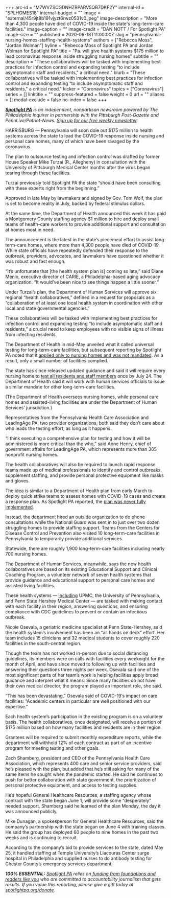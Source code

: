 +++
arc-id = "M7WVZSCGDNHZRPARV5QB7DKF2Y"
internal-id = "SPLHOMES18"
internal-budget = ""
image = "external/45r9jt8b191vjyzt6rwz0531v0.jpeg"
image-description = "More than 4,300 people have died of COVID-19 inside the state's long-term-care facilities."
image-caption = ""
image-credit = "DAN NOTT / For Spotlight PA"
image-size = ""
published = 2020-06-18T11:00:00Z
slug = "pennsylvania-nursing-homes-staffing-health-systems"
authors = ["Rebecca Moss", "Jordan Wolman"]
byline = "Rebecca Moss of Spotlight PA and Jordan Wolman for Spotlight PA"
title = "Pa. will give health systems $175 million to lead coronavirus response inside struggling nursing homes"
subtitle = ""
description = "These collaboratives will be tasked with implementing best practices for infection control and expanding testing “to include asymptomatic staff and residents,\" a critical need."
blurb = "These collaboratives will be tasked with implementing best practices for infection control and expanding testing “to include asymptomatic staff and residents,\" a critical need."
kicker = "Coronavirus"
topics = ["Coronavirus"]
series = []
linktitle = ""
suppress-featured = false
weight = 0
url = ""
aliases = []
modal-exclude = false
no-index = false
+++

<a href="https://www.spotlightpa.org/"><i><b>Spotlight PA</b></i></a><i> is an independent, nonpartisan newsroom powered by The Philadelphia Inquirer in partnership with the Pittsburgh Post-Gazette and PennLive/Patriot-News. </i><a href="https://www.spotlightpa.org/newsletters"><i>Sign up for our free weekly newsletter</i></a><i>.</i>

HARRISBURG — Pennsylvania will soon dole out $175 million to health systems across the state to lead the COVID-19 response inside nursing and personal care homes, many of which have been ravaged by the coronavirus.

The plan to outsource testing and infection control was drafted by former House Speaker Mike Turzai (R., Allegheny) in consultation with the University of Pittsburgh Medical Center months after the virus began tearing through these facilities.

Turzai previously told Spotlight PA the state “should have been consulting with these experts right from the beginning.”

Approved in late May by lawmakers and signed by Gov. Tom Wolf, the plan is set to become reality in July, backed by federal stimulus dollars.

At the same time, the Department of Health announced this week it has paid a Montgomery County staffing agency $1 million to hire and deploy small teams of health-care workers to provide additional support and consultation at homes most in need.

<script src="https://www.spotlightpa.org/embed.js" async></script><div data-spl-embed-version="1" data-spl-src="https://www.spotlightpa.org/embeds/donate/"></div>

The announcement is the latest in the state’s piecemeal effort to assist long-term-care homes, where more than 4,300 people have died of COVID-19. While state officials have repeatedly defended their response to the outbreak, providers, advocates, and lawmakers have questioned whether it was robust and fast enough.

“It’s unfortunate that [the health system plan is] coming so late,” said Diane Menio, executive director of CARIE, a Philadelphia-based aging advocacy organization. “It would’ve been nice to see things happen a little sooner.”

Under Turzai’s plan, the Department of Human Services will approve six regional “health collaboratives,” defined in a request for proposals as a “collaboration of at least one local health system in coordination with other local and state governmental agencies.”

These collaboratives will be tasked with implementing best practices for infection control and expanding testing “to include asymptomatic staff and residents,” a crucial need to keep employees with no visible signs of illness from infecting residents.

The Department of Health in mid-May unveiled what it called universal testing for long-term-care facilities, but subsequent reporting by Spotlight PA noted that it <a href="https://www.spotlightpa.org/news/2020/05/pennsylvania-nursing-home-coronavirus-testing-plan/">applied only to nursing homes and was not mandated</a>. As a result, only a small number of facilities complied.

The state has since released updated guidance and said it will require every nursing home to <a href="https://www.spotlightpa.org/news/2020/06/pennsylvania-coronavirus-nursing-homes-universal-testing-wolf/">test all residents and staff members</a> once by July 24. The Department of Health said it will work with human services officials to issue a similar mandate for other long-term-care facilities.

(The Department of Health oversees nursing homes, while personal care homes and assisted-living facilities are under the Department of Human Services’ jurisdiction.)

Representatives from the Pennsylvania Health Care Association and LeadingAge PA, two provider organizations, both said they don’t care about who leads the testing effort, as long as it happens.

“I think executing a comprehensive plan for testing and how it will be administered is more critical than the who,” said Anne Henry, chief of government affairs for LeadingAge PA, which represents more than 365 nonprofit nursing homes.

The health collaboratives will also be required to launch rapid response teams made up of medical professionals to identify and control outbreaks, supplement staffing, and provide personal protective equipment like masks and gloves.

The idea is similar to a Department of Health plan from early March to deploy quick strike teams to assess homes with COVID-19 cases and create a response plan. As Spotlight PA reported, the <a href="https://www.spotlightpa.org/news/2020/05/pennsylvania-coronavirus-nursing-homes-plan-quick-strike-teams/">plan was never fully implemented</a>.

Instead, the department hired an outside organization to do phone consultations while the National Guard was sent in to just over two dozen struggling homes to provide staffing support. Teams from the Centers for Disease Control and Prevention also visited 10 long-term-care facilities in Pennsylvania to temporarily provide additional services.

Statewide, there are roughly 1,900 long-term-care facilities including nearly 700 nursing homes.

The Department of Human Services, meanwhile, says the new health collaboratives are based on its existing Educational Support and Clinical Coaching Program, a volunteer network of seven health systems that provide guidance and educational support to personal care homes and assisted living facilities.

These health systems — <a href="https://www.media.pa.gov/Pages/DHS_details.aspx?newsid=543" target=_blank>including</a> UPMC, the University of Pennsylvania, and Penn State Hershey Medical Center — are tasked with making contact with each facility in their region, answering questions, and ensuring compliance with CDC guidelines to prevent or contain an infectious outbreak.

Nicole Osevala, a geriatric medicine specialist at Penn State-Hershey, said the health system’s involvement has been an “all hands on deck” effort. Her team includes 15 clinicians and 32 medical students to cover roughly 220 facilities in the south-central region.

Though the team has not worked in-person due to social distancing guidelines, its members were on calls with facilities every weeknight for the month of April, and have since moved to following up with facilities and answering their questions three nights per week. Osevala said one of the most significant parts of her team’s work is helping facilities apply broad guidance and interpret what it means. Since many facilities do not have their own medical director, the program played an important role, she said.

“This has been devastating,” Osevala said of COVID-19′s impact on care facilities. “Academic centers in particular are well positioned with our expertise.”

<script src="https://www.spotlightpa.org/embed.js" async></script><div data-spl-embed-version="1" data-spl-src="https://www.spotlightpa.org/embeds/newsletter/"></div>

Each health system’s participation in the existing program is on a volunteer basis. The health collaboratives, once designated, will receive a portion of $175 million based on how many facilities and residents are in their region.

Grantees will be required to submit monthly expenditure reports, while the department will withhold 12% of each contract as part of an incentive program for meeting testing and other goals.

Zach Shamberg, president and CEO of the Pennsylvania Health Care Association, which represents 400 care and senior service providers, said he’s pleased with the plan, but added that he’s still asking for many of the same items he sought when the pandemic started. He said he continues to push for better collaboration with state government, the prioritization of personal protective equipment, and access to testing supplies.

He’s hopeful General Healthcare Resources, a staffing agency whose contract with the state began June 1, will provide some “desperately” needed support. Shamberg said he learned of the plan Monday, the day it was announced publicly.

Mike Dunagan, a spokesperson for General Healthcare Resources, said the company’s partnership with the state began on June 4 with training classes. He said the group has deployed 60 people to nine homes in the past two weeks and is continuing to recruit.

According to the company’s bid to provide services to the state, dated May 25, it handled staffing at Temple University’s Liacouras Center surge hospital in Philadelphia and supplied nurses to do antibody testing for Chester County’s emergency services department.

<i><b>100% ESSENTIAL:</b></i> <a href="https://www.spotlightpa.org/"><i>Spotlight PA</i></a><i> relies on</i><a href="https://www.spotlightpa.org/support"><i> funding from foundations and readers like you</i></a><i> who are committed to accountability journalism that gets results. If you value this reporting, please give a gift today at </i><a href="https://www.spotlightpa.org/donate"><i>spotlightpa.org/donate</i></a><i>.</i>
